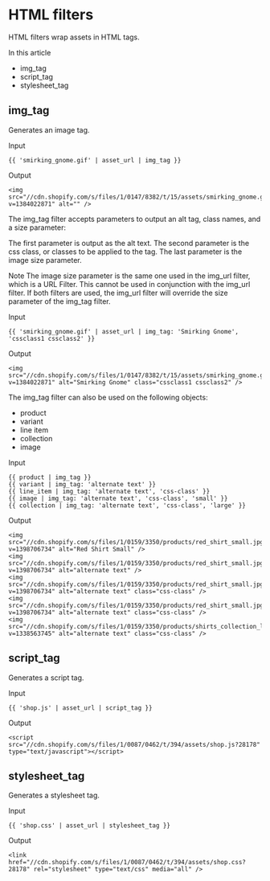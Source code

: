 # HTML filters
HTML filters wrap assets in HTML tags.

In this article
* img_tag
* script_tag
* stylesheet_tag

## img_tag
Generates an image tag.

Input
```
{{ 'smirking_gnome.gif' | asset_url | img_tag }}
```
Output
```
<img src="//cdn.shopify.com/s/files/1/0147/8382/t/15/assets/smirking_gnome.gif?v=1384022871" alt="" />
```
The img_tag filter accepts parameters to output an alt tag, class names, and a size parameter:

The first parameter is output as the alt text.
The second parameter is the css class, or classes to be applied to the tag.
The last parameter is the image size parameter.

Note
The image size parameter is the same one used in the img_url filter, which is a URL Filter. This cannot be used in conjunction with the img_url filter. If both filters are used, the img_url filter will override the size parameter of the img_tag filter.

Input
```
{{ 'smirking_gnome.gif' | asset_url | img_tag: 'Smirking Gnome', 'cssclass1 cssclass2' }}
```
Output
```
<img src="//cdn.shopify.com/s/files/1/0147/8382/t/15/assets/smirking_gnome.gif?v=1384022871" alt="Smirking Gnome" class="cssclass1 cssclass2" />
```
The img_tag filter can also be used on the following objects:

* product
* variant
* line item
* collection
* image

Input
```
{{ product | img_tag }}
{{ variant | img_tag: 'alternate text' }}
{{ line_item | img_tag: 'alternate text', 'css-class' }}
{{ image | img_tag: 'alternate text', 'css-class', 'small' }}
{{ collection | img_tag: 'alternate text', 'css-class', 'large' }}
```

Output
```
<img src="//cdn.shopify.com/s/files/1/0159/3350/products/red_shirt_small.jpg?v=1398706734" alt="Red Shirt Small" />
<img src="//cdn.shopify.com/s/files/1/0159/3350/products/red_shirt_small.jpg?v=1398706734" alt="alternate text" />
<img src="//cdn.shopify.com/s/files/1/0159/3350/products/red_shirt_small.jpg?v=1398706734" alt="alternate text" class="css-class" />
<img src="//cdn.shopify.com/s/files/1/0159/3350/products/red_shirt_small.jpg?v=1398706734" alt="alternate text" class="css-class" />
<img src="//cdn.shopify.com/s/files/1/0159/3350/products/shirts_collection_large.jpg?v=1338563745" alt="alternate text" class="css-class" />
```

## script_tag
Generates a script tag.

Input
```
{{ 'shop.js' | asset_url | script_tag }}
```
Output
```
<script src="//cdn.shopify.com/s/files/1/0087/0462/t/394/assets/shop.js?28178" type="text/javascript"></script>
```

## stylesheet_tag
Generates a stylesheet tag.

Input
```
{{ 'shop.css' | asset_url | stylesheet_tag }}
```
Output
```
<link href="//cdn.shopify.com/s/files/1/0087/0462/t/394/assets/shop.css?28178" rel="stylesheet" type="text/css" media="all" />
```